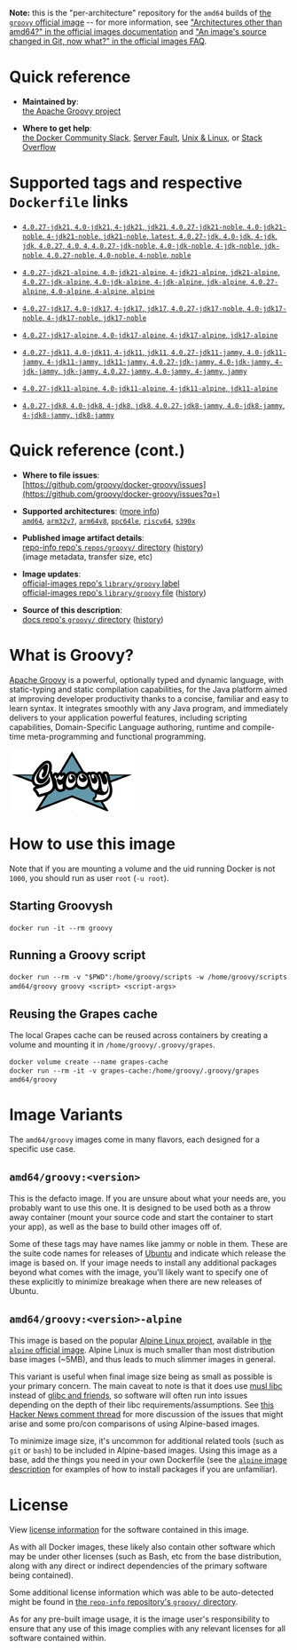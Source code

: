 <!--

********************************************************************************

WARNING:

    DO NOT EDIT "groovy/README.md"

    IT IS AUTO-GENERATED

    (from the other files in "groovy/" combined with a set of templates)

********************************************************************************

-->

**Note:** this is the "per-architecture" repository for the `amd64` builds of [the `groovy` official image](https://hub.docker.com/_/groovy) -- for more information, see ["Architectures other than amd64?" in the official images documentation](https://github.com/docker-library/official-images#architectures-other-than-amd64) and ["An image's source changed in Git, now what?" in the official images FAQ](https://github.com/docker-library/faq#an-images-source-changed-in-git-now-what).

# Quick reference

-	**Maintained by**:  
	[the Apache Groovy project](https://github.com/groovy/docker-groovy)

-	**Where to get help**:  
	[the Docker Community Slack](https://dockr.ly/comm-slack), [Server Fault](https://serverfault.com/help/on-topic), [Unix & Linux](https://unix.stackexchange.com/help/on-topic), or [Stack Overflow](https://stackoverflow.com/help/on-topic)

# Supported tags and respective `Dockerfile` links

-	[`4.0.27-jdk21`, `4.0-jdk21`, `4-jdk21`, `jdk21`, `4.0.27-jdk21-noble`, `4.0-jdk21-noble`, `4-jdk21-noble`, `jdk21-noble`, `latest`, `4.0.27-jdk`, `4.0-jdk`, `4-jdk`, `jdk`, `4.0.27`, `4.0`, `4`, `4.0.27-jdk-noble`, `4.0-jdk-noble`, `4-jdk-noble`, `jdk-noble`, `4.0.27-noble`, `4.0-noble`, `4-noble`, `noble`](https://github.com/groovy/docker-groovy/blob/5a3c63b31c157987812e0b7d7d510cf83490e259/jdk21/Dockerfile)

-	[`4.0.27-jdk21-alpine`, `4.0-jdk21-alpine`, `4-jdk21-alpine`, `jdk21-alpine`, `4.0.27-jdk-alpine`, `4.0-jdk-alpine`, `4-jdk-alpine`, `jdk-alpine`, `4.0.27-alpine`, `4.0-alpine`, `4-alpine`, `alpine`](https://github.com/groovy/docker-groovy/blob/5a3c63b31c157987812e0b7d7d510cf83490e259/jdk21-alpine/Dockerfile)

-	[`4.0.27-jdk17`, `4.0-jdk17`, `4-jdk17`, `jdk17`, `4.0.27-jdk17-noble`, `4.0-jdk17-noble`, `4-jdk17-noble`, `jdk17-noble`](https://github.com/groovy/docker-groovy/blob/5a3c63b31c157987812e0b7d7d510cf83490e259/jdk17/Dockerfile)

-	[`4.0.27-jdk17-alpine`, `4.0-jdk17-alpine`, `4-jdk17-alpine`, `jdk17-alpine`](https://github.com/groovy/docker-groovy/blob/5a3c63b31c157987812e0b7d7d510cf83490e259/jdk17-alpine/Dockerfile)

-	[`4.0.27-jdk11`, `4.0-jdk11`, `4-jdk11`, `jdk11`, `4.0.27-jdk11-jammy`, `4.0-jdk11-jammy`, `4-jdk11-jammy`, `jdk11-jammy`, `4.0.27-jdk-jammy`, `4.0-jdk-jammy`, `4-jdk-jammy`, `jdk-jammy`, `4.0.27-jammy`, `4.0-jammy`, `4-jammy`, `jammy`](https://github.com/groovy/docker-groovy/blob/5a3c63b31c157987812e0b7d7d510cf83490e259/jdk11/Dockerfile)

-	[`4.0.27-jdk11-alpine`, `4.0-jdk11-alpine`, `4-jdk11-alpine`, `jdk11-alpine`](https://github.com/groovy/docker-groovy/blob/5a3c63b31c157987812e0b7d7d510cf83490e259/jdk11-alpine/Dockerfile)

-	[`4.0.27-jdk8`, `4.0-jdk8`, `4-jdk8`, `jdk8`, `4.0.27-jdk8-jammy`, `4.0-jdk8-jammy`, `4-jdk8-jammy`, `jdk8-jammy`](https://github.com/groovy/docker-groovy/blob/5a3c63b31c157987812e0b7d7d510cf83490e259/jdk8/Dockerfile)

# Quick reference (cont.)

-	**Where to file issues**:  
	[https://github.com/groovy/docker-groovy/issues](https://github.com/groovy/docker-groovy/issues?q=)

-	**Supported architectures**: ([more info](https://github.com/docker-library/official-images#architectures-other-than-amd64))  
	[`amd64`](https://hub.docker.com/r/amd64/groovy/), [`arm32v7`](https://hub.docker.com/r/arm32v7/groovy/), [`arm64v8`](https://hub.docker.com/r/arm64v8/groovy/), [`ppc64le`](https://hub.docker.com/r/ppc64le/groovy/), [`riscv64`](https://hub.docker.com/r/riscv64/groovy/), [`s390x`](https://hub.docker.com/r/s390x/groovy/)

-	**Published image artifact details**:  
	[repo-info repo's `repos/groovy/` directory](https://github.com/docker-library/repo-info/blob/master/repos/groovy) ([history](https://github.com/docker-library/repo-info/commits/master/repos/groovy))  
	(image metadata, transfer size, etc)

-	**Image updates**:  
	[official-images repo's `library/groovy` label](https://github.com/docker-library/official-images/issues?q=label%3Alibrary%2Fgroovy)  
	[official-images repo's `library/groovy` file](https://github.com/docker-library/official-images/blob/master/library/groovy) ([history](https://github.com/docker-library/official-images/commits/master/library/groovy))

-	**Source of this description**:  
	[docs repo's `groovy/` directory](https://github.com/docker-library/docs/tree/master/groovy) ([history](https://github.com/docker-library/docs/commits/master/groovy))

# What is Groovy?

[Apache Groovy](http://groovy-lang.org/) is a powerful, optionally typed and dynamic language, with static-typing and static compilation capabilities, for the Java platform aimed at improving developer productivity thanks to a concise, familiar and easy to learn syntax. It integrates smoothly with any Java program, and immediately delivers to your application powerful features, including scripting capabilities, Domain-Specific Language authoring, runtime and compile-time meta-programming and functional programming.

![logo](https://raw.githubusercontent.com/docker-library/docs/bb5fc730ed18c45d86425f9fa4265d50cb795ec8/groovy/logo.png)

# How to use this image

Note that if you are mounting a volume and the uid running Docker is not `1000`, you should run as user `root` (`-u root`).

## Starting Groovysh

`docker run -it --rm groovy`

## Running a Groovy script

`docker run --rm -v "$PWD":/home/groovy/scripts -w /home/groovy/scripts amd64/groovy groovy <script> <script-args>`

## Reusing the Grapes cache

The local Grapes cache can be reused across containers by creating a volume and mounting it in `/home/groovy/.groovy/grapes`.

```console
docker volume create --name grapes-cache
docker run --rm -it -v grapes-cache:/home/groovy/.groovy/grapes amd64/groovy
```

# Image Variants

The `amd64/groovy` images come in many flavors, each designed for a specific use case.

## `amd64/groovy:<version>`

This is the defacto image. If you are unsure about what your needs are, you probably want to use this one. It is designed to be used both as a throw away container (mount your source code and start the container to start your app), as well as the base to build other images off of.

Some of these tags may have names like jammy or noble in them. These are the suite code names for releases of [Ubuntu](https://wiki.ubuntu.com/Releases) and indicate which release the image is based on. If your image needs to install any additional packages beyond what comes with the image, you'll likely want to specify one of these explicitly to minimize breakage when there are new releases of Ubuntu.

## `amd64/groovy:<version>-alpine`

This image is based on the popular [Alpine Linux project](https://alpinelinux.org), available in [the `alpine` official image](https://hub.docker.com/_/alpine). Alpine Linux is much smaller than most distribution base images (~5MB), and thus leads to much slimmer images in general.

This variant is useful when final image size being as small as possible is your primary concern. The main caveat to note is that it does use [musl libc](https://musl.libc.org) instead of [glibc and friends](https://www.etalabs.net/compare_libcs.html), so software will often run into issues depending on the depth of their libc requirements/assumptions. See [this Hacker News comment thread](https://news.ycombinator.com/item?id=10782897) for more discussion of the issues that might arise and some pro/con comparisons of using Alpine-based images.

To minimize image size, it's uncommon for additional related tools (such as `git` or `bash`) to be included in Alpine-based images. Using this image as a base, add the things you need in your own Dockerfile (see the [`alpine` image description](https://hub.docker.com/_/alpine/) for examples of how to install packages if you are unfamiliar).

# License

View [license information](http://www.apache.org/licenses/LICENSE-2.0.html) for the software contained in this image.

As with all Docker images, these likely also contain other software which may be under other licenses (such as Bash, etc from the base distribution, along with any direct or indirect dependencies of the primary software being contained).

Some additional license information which was able to be auto-detected might be found in [the `repo-info` repository's `groovy/` directory](https://github.com/docker-library/repo-info/tree/master/repos/groovy).

As for any pre-built image usage, it is the image user's responsibility to ensure that any use of this image complies with any relevant licenses for all software contained within.
